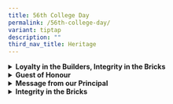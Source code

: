```yaml
---
title: 56th College Day
permalink: /56th-college-day/
variant: tiptap
description: ""
third_nav_title: Heritage
---
```

<div data-type="detailGroup" class="isomer-accordion isomer-accordion-white">
<details class="isomer-details">
<summary><strong>Loyalty in the Builders, Integrity in the Bricks</strong>
</summary>
<div data-type="detailsContent" class="isomer-details-content">
<p>This theme highlights the interplay between the builders – the individuals
who contribute through their effort, vision, and dedication to shaping
a brighter future for all, and the bricks – the steadfast value of integrity
that forms the foundation of lasting success. Loyalty reflects the builders’
commitment to the shared purpose, and integrity embodies the strength and
reliability of the actions and principles that hold everything together.
Just as a well-built structure stands firm through the synergy of both,
our College thrives when these virtues are upheld. Hence, at this College
Day, we honour those who have upheld these values by leading with moral
courage, uplifting others, and striving for excellence.</p>
</div>
</details>
<details class="isomer-details">
<summary><strong>Guest of Honour</strong>
</summary>
<div data-type="detailsContent" class="isomer-details-content">
<p></p>
</div>
</details>
<details class="isomer-details">
<summary><strong>Message from our Principal</strong>
</summary>
<div data-type="detailsContent" class="isomer-details-content">
<p></p>
</div>
</details>
<details class="isomer-details">
<summary><strong>Integrity in the Bricks</strong>
</summary>
<div data-type="detailsContent" class="isomer-details-content">
<p><strong><u>The NJC Student of the Year</u></strong>
</p>
<p>The National Junior College Student of the Year is the pinnacle of all
student awards, recognising all-round excellence in academia, CCA, leadership
and service.</p>
<p></p>
<p><strong>LUO CHANG</strong>
</p>
<p>My six years in NJC are marked by deep gratitude for the faculty, facilities,
and friends who have shaped my journey. The College’s culture of care has
nurtured me holistically and inspired me to give back through service.
Through this, I’ve realised that we are all on the same team, fighting
the same battles, where everyone has a place to serve with honour.</p>
<p></p>
<p>Of course, we each find gratitude in our own way. For my foodie friends,
it’s the basil pork with extra scoops of chilli at the canteen. For the
science-y ones, it’s the thrill of using the NMR machine in the Sigma Lab.
But no matter what draws us in, we build love for the community in our
own ways, lay our own bricks, and make our own difference.</p>
<p></p>
<p>I’m deeply honoured to receive the Student of the Year Award, a recognition
I owe to the passionate teachers and friends who have supported me, brick
by brick.</p>
<p></p>
<p>Moving forward, I hope we can find inspiration in the foundation laid
by the lineage of builders before us, and choose to serve with love and
honour, letting our NJ tower stand one brick taller.</p>
<p></p>
<p><strong><u>The Lim Kim Woon Award</u></strong>
</p>
<p>The Lim Kim Woon Award, initiated and structured by a former NJCian in
honour of our first Principal, recognises students who exemplify the hallmark
characteristics and traits of our motto, Service with Honour.</p>
<p></p>
<p><strong>ANGELENE KHO KAR YI</strong>
</p>
<p>I am truly honoured to be receiving the Lim Kim Woon Award, and would
like to thank my teachers, friends, and family who have stood by me and
supported me throughout my journey in NJC.</p>
<p></p>
<p>“Service with Honour” is especially meaningful to me because I want to
reach out to those who may not be as privileged as I am. Service, to me,
is about recognising that everyone’s situation is different, and asking
how I can use my strengths and resources to help in whatever way I can.</p>
<p></p>
<p>In NJC, I have been blessed with many opportunities to take part in community
service projects, and I believe this ignited the passion in me to continue
serving. Through these experiences, I’ve learnt that service is not a one-time
event, but a mindset we carry into every interaction.</p>
<p></p>
<p>Receiving this award motivates me to continue serving with compassion
and integrity and, more importantly, to inspire others to do the same.
I hope that through my actions, more people will be encouraged to lead
with kindness, serve with honour, and make a difference in the lives of
those around them, no matter how small.</p>
<p></p>
<p><strong>TOH SHI JIE</strong>
</p>
<p>Reflecting on my journey in NJC, a word I believe encapsulates my experience
as an NJCian is kindness - specifically, the many acts of kindness I was
fortunate enough to witness and receive over the past six years, which
broadened my understanding of what it means to serve with honour.</p>
<p></p>
<p>Whether it was the unwavering support and guidance of teachers who dedicated
themselves to our growth as individuals, or the compassion of peers, seniors,
and alumni who addressed my many questions and alleviated my concerns,
these interactions inspired me to give back, and fostered a firm belief
that no act of kindness is ever too small.</p>
<p></p>
<p>If my time at NJC has taught me anything, it’s that everyone has the potential
to make a positive impact on another’s life. Whether we choose to lead,
volunteer, or uplift those around us, the support we offer can comfort,
the values we embody can inspire, and the dedication we bring to our projects
can make their impact ever more profound.</p>
<p></p>
<p>I am deeply honoured to receive the Lim Kim Woon Award, and am immensely
grateful for the unyielding support of my friends and teachers who have
encouraged and inspired me along the way.</p>
<p></p>
<p><strong><u>The SAC Arts Excellence Award</u></strong>
</p>
<p>The SAC Arts Excellence Award recognises academic excellence in the arts.</p>
<p></p>
<p><strong>LIAN YUYANG</strong>
</p>
<p>Receiving this award is both fulfilling and, admittedly, a bit of a surprise
to me. When I first encountered English-dependent subjects like History
and Literature, they felt almost too foreign and intimidating - full of
dates, metaphors, and complex theories. I remember thinking, What have
I gotten myself into? I even began to question my choice.</p>
<p></p>
<p>But, as with all good stories, there were guides along the way - teachers
and staff in NJC. They patiently explained, reassured, and never let me
feel like I wasn't capable. Their belief in me was the scaffolding that
helped me climb from confusion to clarity. Meanwhile, I spent countless
hours devouring books, notes, and online resources like the Internet Archive.
Slowly, the subjects transformed from obstacles into pure passions.</p>
<p></p>
<p>A testament to the NJC staff who laid the foundation, and to the integrity
of hard work and persistence that made me who I am, this award is as much
theirs as it is mine. Indeed, a teacher's tale dwells in every student:
for in the grand structure of dreams, there is loyalty in the builders,
and integrity in the bricks.</p>
<p></p>
<p><strong>TASYA DARAMALINGGAM</strong>
</p>
<p>In my time studying the humanities, the values of loyalty and integrity
were key in discussions, essays, and reflections. Staying true to one’s
beliefs while making the effort to understand alternate perspectives was
what allowed my peers and me to engage in rich debates, mutually building
up our knowledge and growing alongside each other.</p>
<p></p>
<p>Being a humanities student was a challenging yet rewarding journey, as
my understanding of the world around me was constantly taken apart and
reformed. Coming to terms with diverse perspectives and conflicting ideas
honed my analytical skills, pushing me to reflect more deeply. Through
my exploration of the human experience and the global political and economic
landscape, I have been well equipped to understand the changing world.</p>
<p></p>
<p>I am truly grateful to the teachers who took the time to understand each
one of us, challenging our thinking and believing in us throughout. Their
passion and love for their subjects made my lessons with them thoroughly
memorable, with many of their humorous anecdotes from class still fresh
in my mind. The encouragement and support they provided have greatly deepened
my enjoyment of the humanities, and I would definitely recommend giving
the humanities a try.</p>
<p></p>
<p><strong><u>The SAC Science Excellence Award</u></strong>
</p>
<p>The SAC Science Excellence Award recognises excellence in the sciences,
both in core curricula and in co-curricular scientific endeavours.</p>
<p></p>
<p><strong>GALEN GAY</strong>
</p>
<p>Receiving the SAC Science Excellence Award is both a humbling and affirming
moment to cap off my NJC journey. From trying to find my bearings in the
SPIRE programme as a wide-eyed student in Junior High to becoming a confident
scientific communicator through the NUS-A*STAR-NJC Research Programme,
my scientific journey has been paved by numerous trailblazers before me:
teachers who dedicated countless hours drawing up lesson plans, liaising
with external partners, and patiently mentoring me; seniors who generously
gave their time to tutor, guide, and collate learning materials; and administrative
staff who worked tirelessly behind the scenes to ensure the smooth operation
of school programmes.</p>
<p></p>
<p>To me, this award is the product of their support and steadfast loyalty,
from which I have benefited immensely. Alongside that loyalty, I have found
personal integrity to be a key determinant in this achievement. Through
my research experience, I learnt to stay true to my moral pillars, whether
it was reporting unfavourable results or acknowledging uncertainties.</p>
<p></p>
<p>Beyond the individual, I have come to recognise that personal integrity
is also integral to the collective strength of the student body - laying,
brick by brick, the foundations of a robust support network for batches
of NJCians to come.</p>
<p></p>
<p><strong><u>The SAC Sports Excellence Award</u></strong>
</p>
<p>The SAC Sports Excellence Award is the pinnacle sports award, recognising
sportsmanship and sporting excellence.</p>
<p></p>
<p><strong>ARIEL LIN JING HAN</strong>
</p>
<p></p>
</div>
</details>
</div>
<p></p>